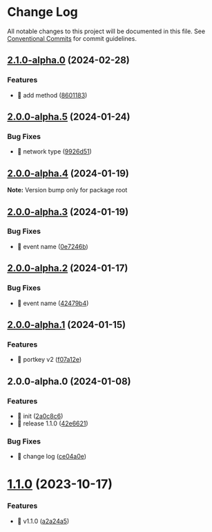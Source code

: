 # Change Log

All notable changes to this project will be documented in this file.
See [Conventional Commits](https://conventionalcommits.org) for commit guidelines.

## [2.1.0-alpha.0](https://github.com/Portkey-Wallet/portkey-providers/compare/v2.0.0-alpha.5...v2.1.0-alpha.0) (2024-02-28)

### Features

- 🎸 add method ([8601183](https://github.com/Portkey-Wallet/portkey-providers/commit/8601183b87067887c44f5ed89d957d053e9ffb75))

## [2.0.0-alpha.5](https://github.com/Portkey-Wallet/portkey-providers/compare/v2.0.0-alpha.4...v2.0.0-alpha.5) (2024-01-24)

### Bug Fixes

- 🐛 network type ([9926d51](https://github.com/Portkey-Wallet/portkey-providers/commit/9926d5193046dfac3546d284a956000e653428dd))

## [2.0.0-alpha.4](https://github.com/Portkey-Wallet/portkey-providers/compare/v2.0.0-alpha.3...v2.0.0-alpha.4) (2024-01-19)

**Note:** Version bump only for package root

## [2.0.0-alpha.3](https://github.com/Portkey-Wallet/portkey-providers/compare/v2.0.0-alpha.2...v2.0.0-alpha.3) (2024-01-19)

### Bug Fixes

- 🐛 event name ([0e7246b](https://github.com/Portkey-Wallet/portkey-providers/commit/0e7246bb98352fc845f724f105722dabfd274e6f))

## [2.0.0-alpha.2](https://github.com/Portkey-Wallet/portkey-providers/compare/v2.0.0-alpha.1...v2.0.0-alpha.2) (2024-01-17)

### Bug Fixes

- 🐛 event name ([42479b4](https://github.com/Portkey-Wallet/portkey-providers/commit/42479b405717f0402b63e936fd5c612e22b58034))

## [2.0.0-alpha.1](https://github.com/Portkey-Wallet/portkey-providers/compare/v2.0.0-alpha.0...v2.0.0-alpha.1) (2024-01-15)

### Features

- 🎸 portkey v2 ([f07a12e](https://github.com/Portkey-Wallet/portkey-providers/commit/f07a12e53bcc9660b2f182a6053a454b345cb337))

## 2.0.0-alpha.0 (2024-01-08)

### Features

- 🎸 init ([2a0c8c6](https://github.com/Portkey-Wallet/portkey-providers/commit/2a0c8c6b7550209ba4a65f9b36272fb60d8068c5))
- 🎸 release 1.1.0 ([42e6621](https://github.com/Portkey-Wallet/portkey-providers/commit/42e662119949c2010d0ee916b8c5ddd34b0164c8))

### Bug Fixes

- 🐛 change log ([ce04a0e](https://github.com/Portkey-Wallet/portkey-providers/commit/ce04a0efeb6b12b790c84f6e9d68d513b4c00423))

# [1.1.0](https://github.com/Portkey-Wallet/portkey-providers/compare/v1.0.0...v1.1.0) (2023-10-17)

### Features

- 🎸 v1.1.0 ([a2a24a5](https://github.com/Portkey-Wallet/portkey-providers/commits/a2a24a5d4287b8261c787746b132c0f01e8cd034))
